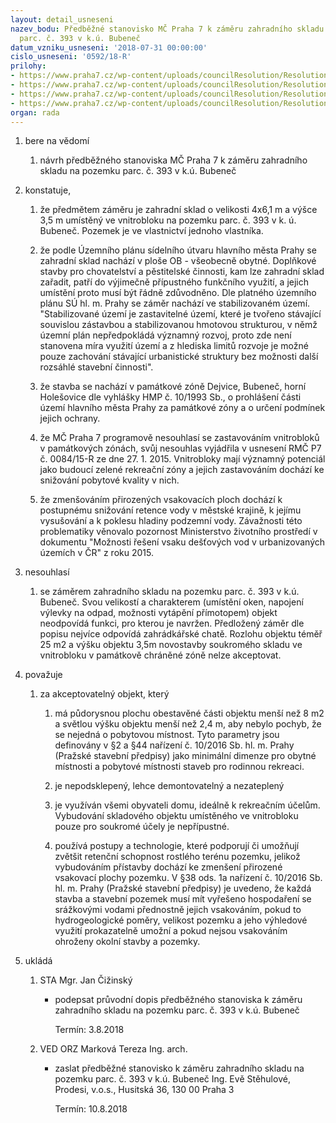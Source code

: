 ```yaml
---
layout: detail_usneseni
nazev_bodu: Předběžné stanovisko MČ Praha 7 k záměru zahradního skladu na pozemku
  parc. č. 393 v k.ú. Bubeneč
datum_vzniku_usneseni: '2018-07-31 00:00:00'
cislo_usneseni: '0592/18-R'
prilohy:
- https://www.praha7.cz/wp-content/uploads/councilResolution/Resolutions/30135/export/c1_duvodova_zprava_sklad_Cechova~380310.docx
- https://www.praha7.cz/wp-content/uploads/councilResolution/Resolutions/30135/export/c2_pruvodni_dopis_zahradni_sklad~380309.doc
- https://www.praha7.cz/wp-content/uploads/councilResolution/Resolutions/30135/export/c3_zadost_zahradni_sklad~380308.pdf
- https://www.praha7.cz/wp-content/uploads/councilResolution/Resolutions/30135/export/export~380612.pdf
organ: rada
---
```

<ol id="urzList" class="urzList_view"><li class="urzClass1" id=""><span name="1">bere na vědomí</span><ol class="urzOlClass decimal "><li class="urzClass2" id="" style="text-align: left;"><span><p>návrh předběžného stanoviska MČ Praha 7 k záměru zahradního skladu na pozemku parc. č. 393 v k.ú. Bubeneč</p></span></li></ol></li><li class="urzClass1" id=""><span name="50">konstatuje,</span><ol class="urzOlClass decimal " id=""><li class="urzClass2" id="" style="text-align: left;"><span><p>že předmětem záměru je zahradní sklad o velikosti 4x6,1 m a výšce 3,5 m umístěný ve vnitrobloku na pozemku parc. č. 393 v k. ú. Bubeneč. Pozemek je ve vlastnictví jednoho vlastníka.</p></span></li><li class="urzClass2" id="" style="text-align: left;"><span><p>že podle Územního plánu sídelního útvaru hlavního města Prahy se zahradní sklad nachází v ploše OB - všeobecně obytné. Doplňkové stavby pro chovatelství a pěstitelské činnosti, kam lze zahradní sklad zařadit, patří do výjimečně přípustného funkčního využití, a jejich umístění proto musí být řádně zdůvodněno.&nbsp;Dle platného územního plánu SÚ hl. m. Prahy se záměr nachází ve stabilizovaném území. "Stabilizované území je zastavitelné území, které je tvořeno stávající souvislou zástavbou a stabilizovanou hmotovou strukturou, v němž územní plán nepředpokládá významný rozvoj, proto zde není stanovena míra využití území a z hlediska limitů rozvoje je možné pouze zachování stávající urbanistické struktury bez možnosti další rozsáhlé stavební činnosti".</p></span></li><li class="urzClass2" id="" style="text-align: left;"><span><p>že stavba se nachází v památkové zóně Dejvice, Bubeneč, horní Holešovice dle vyhlášky HMP č. 10/1993 Sb., o prohlášení části území hlavního města Prahy za památkové zóny a o určení podmínek jejich ochrany.</p></span></li><li class="urzClass2" id="" style="text-align: left;"><span><p>že MČ Praha 7 programově nesouhlasí se zastavováním vnitrobloků v památkových zónách, svůj nesouhlas vyjádřila v usnesení RMČ P7 č. 0084/15-R ze dne 27. 1. 2015. Vnitrobloky mají významný potenciál jako budoucí zelené rekreační zóny a jejich zastavováním dochází ke snižování pobytové kvality v nich.</p></span></li><li class="urzClass2" id="" style="text-align: left;"><span><p>že zmenšováním přirozených vsakovacích ploch dochází k postupnému snižování retence vody v městské krajině, k jejímu vysušování a k poklesu hladiny podzemní vody. Závažnosti této problematiky věnovalo pozornost Ministerstvo životního prostředí v dokumentu "Možnosti řešení vsaku dešťových vod v urbanizovaných územích v ČR" z roku 2015.</p></span></li></ol></li><li class="urzClass1" id=""><span name="11">nesouhlasí</span><ol class="urzOlClass decimal "><li class="urzClass2" id="" style="text-align: left;"><span><p>se záměrem&nbsp;zahradního skladu na pozemku parc. č. 393 v k.ú. Bubeneč. Svou velikostí a charakterem (umístění oken, napojení výlevky na odpad, možnosti vytápění přímotopem) objekt neodpovídá funkci, pro kterou je navržen. Předložený záměr dle popisu nejvíce odpovídá zahrádkářské chatě. Rozlohu objektu téměř 25 m2 a výšku objektu 3,5m novostavby soukromého skladu ve vnitrobloku v památkově chráněné zóně nelze akceptovat.</p></span></li></ol></li><li class="urzClass1" id=""><span name="91">považuje</span><ol class="urzOlClass decimal " id=""><li class="urzClass2" id="" style="text-align: left;"><span><p>za akceptovatelný objekt, který</p></span><ol class="urzUlClass"><li class="urzClass3" id="" style="text-align: left;"><span><p>má půdorysnou plochu obestavěné části objektu menší než 8 m2 a světlou výšku objektu menší než 2,4 m, aby nebylo pochyb, že se nejedná o pobytovou místnost. Tyto parametry jsou definovány v §2 a §44&nbsp;nařízení č. 10/2016 Sb. hl. m. Prahy (Pražské stavební předpisy) jako minimální dimenze pro obytné místnosti a pobytové místnosti staveb pro rodinnou rekreaci.</p></span></li><li class="urzClass3" id="" style="text-align: left;"><span><p>je nepodsklepený, lehce demontovatelný a nezateplený</p></span></li><li class="urzClass3" id="" style="text-align: left;"><span><p>je využíván všemi obyvateli domu, ideálně k rekreačním účelům. Vybudování skladového objektu umístěného ve vnitrobloku pouze pro soukromé účely je nepřípustné.</p></span></li><li class="urzClass3" id="" style="text-align: left;"><span><p>používá postupy a technologie, které podporují či umožňují zvětšit retenční schopnost rostlého terénu pozemku, jelikož vybudováním přístavby dochází ke zmenšení přirozené vsakovací plochy pozemku. V §38 ods. 1a nařízení č. 10/2016 Sb. hl. m. Prahy (Pražské stavební předpisy) je uvedeno, že každá stavba a stavební pozemek musí mít vyřešeno hospodaření se srážkovými vodami přednostně jejich vsakováním, pokud to hydrogeologické poměry, velikost pozemku a jeho výhledové využití prokazatelně umožní a pokud nejsou vsakováním ohroženy okolní stavby a pozemky.</p></span></li></ol></li></ol></li><li class="urzClass1" id="urzUkoly"><span name="1">ukládá</span><ol class="urzOlClass"><li class="urzClass2"><span><p>STA Mgr. Jan Čižinský</p></span><ul class="urzUlClass"><li class="urzClass3"><span><p>podepsat průvodní dopis předběžného stanoviska k záměru zahradního skladu na pozemku parc. č. 393 v k.ú. Bubeneč</p></span><span class="urzUkolTermin">  Termín:&nbsp;3.8.2018</span></li></ul></li><li class="urzClass2"><span><p>VED ORZ Marková Tereza Ing. arch.</p></span><ul class="urzUlClass"><li class="urzClass3"><span><p>zaslat předběžné stanovisko k záměru zahradního skladu na pozemku parc. č. 393 v k.ú. Bubeneč Ing. Evě Stěhulové, Prodesi, v.o.s., Husitská 36, 130 00 Praha 3</p></span><span class="urzUkolTermin">  Termín:&nbsp;10.8.2018</span></li></ul></li></ol></li></ol>